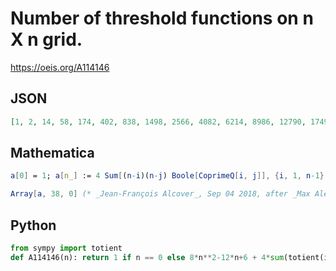 # Number of threshold functions on n X n grid\.
https://oeis.org/A114146
## JSON
```JSON
[1, 2, 14, 58, 174, 402, 838, 1498, 2566, 4082, 6214, 8986, 12790, 17490, 23646, 31114, 40150, 50914, 64174, 79450, 97870, 118914, 143110, 170506, 202502, 238082, 278702, 323866, 374510, 430274, 493382, 561834, 638694, 722658, 814606, 914362, 1023430, 1140466]
```
## Mathematica
```Mathematica
a[0] = 1; a[n_] := 4 Sum[(n-i)(n-j) Boole[CoprimeQ[i, j]], {i, 1, n-1}, {j, 1, n-1}] + 4 n^2 - 4 n + 2;
```
```Mathematica
Array[a, 38, 0] (* _Jean-François Alcover_, Sep 04 2018, after _Max Alekseyev_ in A114043 *)
```
## Python
```Python
from sympy import totient
def A114146(n): return 1 if n == 0 else 8*n**2-12*n+6 + 4*sum(totient(i)*(n-i)*(2*n-i) for i in range(2,n)) # _Chai Wah Wu_, Aug 15 2021
```
